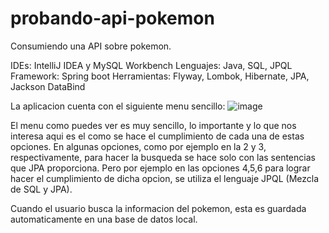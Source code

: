 # probando-api-pokemon
 Consumiendo una API sobre pokemon.

 IDEs: IntelliJ IDEA y MySQL Workbench
 Lenguajes: Java, SQL, JPQL
 Framework: Spring boot
 Herramientas: Flyway, Lombok, Hibernate, JPA, Jackson DataBind
 
 La aplicacion cuenta con el siguiente menu sencillo:
 ![image](https://github.com/user-attachments/assets/5757bf28-58a0-472e-b4f2-e3f3cc55cc48)

 El menu como puedes ver es muy sencillo, lo importante y lo que nos interesa aqui es el como se
 hace el cumplimiento de cada una de estas opciones. En algunas opciones, como por ejemplo en la 
 2 y 3, respectivamente, para hacer la busqueda se hace solo con las sentencias que JPA proporciona.
 Pero por ejemplo en las opciones 4,5,6 para lograr hacer el cumplimiento de dicha opcion, se utiliza 
 el lenguaje JPQL (Mezcla de SQL y JPA).

 Cuando el usuario busca la informacion del pokemon, esta es guardada automaticamente en una base de datos local.

